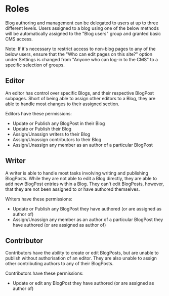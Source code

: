 # Roles

Blog authoring and management can be delegated to users at up to three different levels. Users assigned to a blog
using one of the below methods will be automatically assigned to the "Blog users" group and granted basic CMS access.

Note: If it's necessary to restrict access to non-blog pages to any of the below users, ensure that
the "Who can edit pages on this site?" option under Settings is changed from "Anyone who can log-in to the CMS"
to a specific selection of groups.

## Editor

An editor has control over specific Blogs, and their respective BlogPost subpages. Short of being able to assign
other editors to a Blog, they are able to handle most changes to their assigned section.

Editors have these permissions:

 * Update or Publish any BlogPost in their Blog
 * Update or Publish their Blog
 * Assign/Unassign writers to their Blog
 * Assign/Unassign contributors to their Blog
 * Assign/Unassign any member as an author of a particular BlogPost

## Writer

A writer is able to handle most tasks involving writing and publishing BlogPosts. While they
are not able to edit a Blog directly, they are able to add new BlogPost entries within a Blog.
They can't edit BlogPosts, however, that they are not been assigned to or have authored themselves.

Writers have these permissions:

 * Update or Publish any BlogPost they have authored (or are assigned as author of)
 * Assign/Unassign any member as an author of a particular BlogPost they have authored
   (or are assigned as author of)

## Contributor

Contributors have the ability to create or edit BlogPosts, but are unable to publish without
authorisation of an editor. They are also unable to assign other contributing authors to
any of their BlogPosts.

Contributors have these permissions:

 * Update or edit any BlogPost they have authored (or are assigned as author of)
